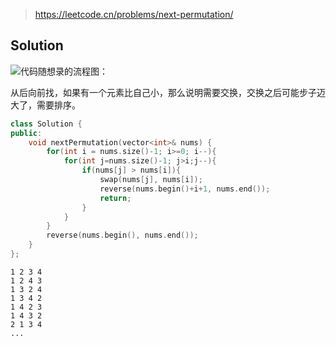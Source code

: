 > https://leetcode.cn/problems/next-permutation/

## Solution

![代码随想录的流程图：](https://code-thinking.cdn.bcebos.com/pics/31.%E4%B8%8B%E4%B8%80%E4%B8%AA%E6%8E%92%E5%88%97.png)

从后向前找，如果有一个元素比自己小，那么说明需要交换，交换之后可能步子迈大了，需要排序。

```C++
class Solution {
public:
    void nextPermutation(vector<int>& nums) {
        for(int i = nums.size()-1; i>=0; i--){
            for(int j=nums.size()-1; j>i;j--){
                if(nums[j] > nums[i]){
                    swap(nums[j], nums[i]);
                    reverse(nums.begin()+i+1, nums.end());
                    return;
                }
            }
        }
        reverse(nums.begin(), nums.end());
    }
};
```

```
1 2 3 4
1 2 4 3
1 3 2 4
1 3 4 2
1 4 2 3
1 4 3 2
2 1 3 4
...
```
